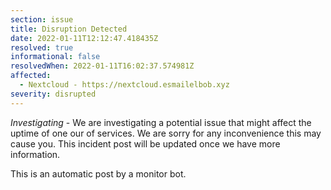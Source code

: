 ```yaml
---
section: issue
title: Disruption Detected
date: 2022-01-11T12:12:47.418435Z
resolved: true
informational: false
resolvedWhen: 2022-01-11T16:02:37.574981Z
affected:
  - Nextcloud - https://nextcloud.esmailelbob.xyz
severity: disrupted
---
```

*Investigating* - We are investigating a potential issue that might affect the uptime of one our of services. We are sorry for any inconvenience this may cause you. This incident post will be updated once we have more information.

This is an automatic post by a monitor bot.
        